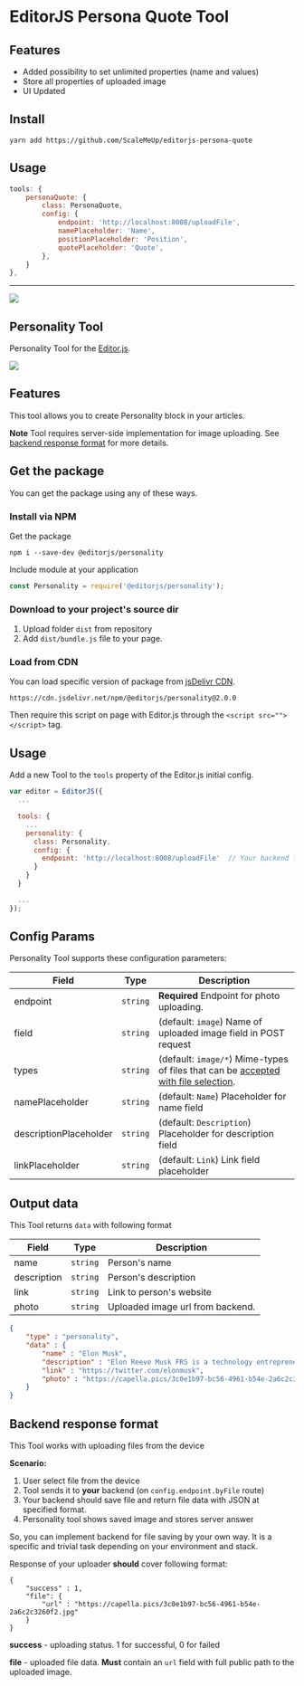 # EditorJS Persona Quote Tool

## Features
- Added possibility to set unlimited properties (name and values)
- Store all properties of uploaded image
- UI Updated

## Install
```
yarn add https://github.com/ScaleMeUp/editorjs-persona-quote
```

## Usage
```js
tools: {
    personaQuote: {
        class: PersonaQuote,
        config: {
            endpoint: 'http://localhost:8008/uploadFile',
            namePlaceholder: 'Name',
            positionPlaceholder: 'Position',
            quotePlaceholder: 'Quote',
        },
    }
},
```



-------------------

![](https://badgen.net/badge/Editor.js/v2.0/blue)

## Personality Tool 

Personality Tool for the [Editor.js](https://editorjs.io).

![](https://capella.pics/064afd7b-b67e-482b-b92a-d445b098def2.jpg)

## Features

This tool allows you to create Personality block in your articles.

**Note** Tool requires server-side implementation for image uploading. See [backend response format](#server-format) for more details.

## Get the package

You can get the package using any of these ways.

### Install via NPM

Get the package

```shell
npm i --save-dev @editorjs/personality
```

Include module at your application

```javascript
const Personality = require('@editorjs/personality');
```

### Download to your project's source dir

1. Upload folder `dist` from repository
2. Add `dist/bundle.js` file to your page.

### Load from CDN

You can load specific version of package from [jsDelivr CDN](https://cdn.jsdelivr.net/npm/@editorjs/personality@2.0.0).

`https://cdn.jsdelivr.net/npm/@editorjs/personality@2.0.0`

Then require this script on page with Editor.js through the `<script src=""></script>` tag.

## Usage

Add a new Tool to the `tools` property of the Editor.js initial config.

```javascript
var editor = EditorJS({
  ...

  tools: {
    ...
    personality: {
      class: Personality,
      config: {
        endpoint: 'http://localhost:8008/uploadFile'  // Your backend file uploader endpoint
      }
    }
  }

  ...
});
```

## Config Params

Personality Tool supports these configuration parameters:

| Field | Type     | Description        |
| ----- | -------- | ------------------ |
| endpoint | `string` | **Required** Endpoint for photo uploading. |
| field | `string` | (default: `image`) Name of uploaded image field in POST request |
| types | `string` | (default: `image/*`) Mime-types of files that can be [accepted with file selection](https://github.com/codex-team/ajax#accept-string).|
| namePlaceholder | `string` | (default: `Name`) Placeholder for name field |
| descriptionPlaceholder | `string` | (default: `Description`) Placeholder for description field |
| linkPlaceholder | `string` | (default: `Link`) Link field placeholder |

## Output data

This Tool returns `data` with following format

| Field          | Type      | Description                      |
| -------------- | --------- | ---------------------------------|
| name           | `string`  | Person's name                    |
| description    | `string`  | Person's description             |
| link           | `string`  | Link to person's website         |
| photo          | `string`  | Uploaded image url from backend. |

```json
{
    "type" : "personality",
    "data" : {
        "name" : "Elon Musk",
        "description" : "Elon Reeve Musk FRS is a technology entrepreneur, investor, and engineer. He holds South African, Canadian, and U.S. citizenship and is the founder",
        "link" : "https://twitter.com/elonmusk",
        "photo" : "https://capella.pics/3c0e1b97-bc56-4961-b54e-2a6c2c3260f2.jpg"
    }
}
```

## Backend response format <a name="server-format"></a>

This Tool works with uploading files from the device

**Scenario:**

1. User select file from the device
2. Tool sends it to **your** backend (on `config.endpoint.byFile` route)
3. Your backend should save file and return file data with JSON at specified format.
4. Personality tool shows saved image and stores server answer

So, you can implement backend for file saving by your own way. It is a specific and trivial task depending on your
environment and stack.

Response of your uploader **should** cover following format:

```json5
{
    "success" : 1,
    "file": {
        "url" : "https://capella.pics/3c0e1b97-bc56-4961-b54e-2a6c2c3260f2.jpg"
    }
}
```

**success** - uploading status. 1 for successful, 0 for failed

**file** - uploaded file data. **Must** contain an `url` field with full public path to the uploaded image.
